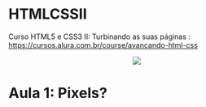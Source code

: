 # HTMLCSSII
Curso HTML5 e CSS3 II: Turbinando as suas páginas : https://cursos.alura.com.br/course/avancando-html-css

<p align="center">
  <img src="https://givingdata.com/wp-content/uploads/2013/07/html-css-js.png">
</p>

# Aula 1: Pixels?
```

